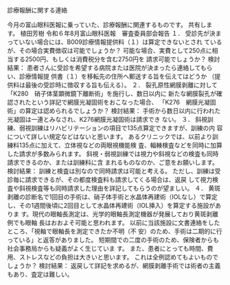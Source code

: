 診療報酬に関する連絡

今月の富山眼科医報に乗っていた、診療報酬に関連するものです。
共有します。
植田芳樹
令和６年8月富山眼科医報　審査委員部会報告
１．
受診先が決まっていない場合には、B009診療情報提供料（１）は算定できないとされ
ているが、その場合実費徴収は可能でしょうか？
可能な場合、実費として250点に相当する2500円、もしくは消費税分を含む2750円を
請求可能でしょうか？
検討結果：
患者さんに受診を希望する病院または医院が決まったら連絡してもらい、診療情報提
供書（１）を移転先の住所へ郵送する旨を伝えてはどうか
（提供料は最後の受診時に徴収する旨も伝える）。
２．
裂孔原性網膜剥離に対して「K280　硝子体茎顕微鏡下離断術」を施行し、数日以内に
新たな網膜裂孔が確認されたという詳記で網膜光凝固術をおこなった場合、
「K276　網膜光凝固術」の算定は認められるでしょうか？
検討結果：
手術から数日以内に行われた光凝固は一連とみなされ、K276網膜光凝固術は請求でき
ない。
３．
斜視訓練、弱視訓練はリハビリテーションの項目で135点算定できますが、訓練の内
容について詳しい規定などはないと思います。
あるクリニックでは、以前より訓練料135点に加えて、立体視などの両眼視機能検
査、輻輳検査などを同時に加算した請求が多数みられます。
斜視・弱視訓練では視力や斜視などの検査も同時請求できるのか、または訓練料に含
まれるものなのか、ご意をお願いします。
検討結果：
訓練と検査は別なので同時請求は可能と考える。
ただし、訓練は受診毎に請求できるが、その都度検査料も請求してくる場合は、返戻
して視力検査や斜視検査等も同時請求した理由を詳記してもらうのが望ましい。
４．
黄斑剥離の診断名で1回目の手術は、硝子体手術と水晶体再建術（IOLなし）で算定
し、その1週間後頃に2回目として水晶体再建術（IOL挿入）を算定する施設がありま
す。現代の眼軸長測定は、光学的眼軸長測定機器が発展しており黄斑剥離例でも眼軸
長はおおよそ可能と思われます。
以前に当該施設に文書連絡をしたところ、「視軸で眼軸長を測定できたか不明（不
安）のため、手術は二期的に行っている」と返答がありました。
短期間での二度の手術のため、保険者からも社会事務局からも疑義がよく生じていま
す。
また、患者にとっても時間、費用、ストレスなどの負担は大きいと思います。
これは全例認めてもよいものでしょうか？
検討結果：
返戻して詳記を求めるが、網膜剥離手術では術者の主義もあり、査定は難しい。